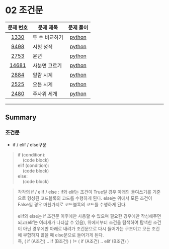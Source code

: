 # 02 조건문

|문제 번호|문제 제목|문제 풀이|
|:---:|---|:---:|
[1330](https://www.acmicpc.net/problem/1330)|두 수 비교하기|[python](1330.py)
[9498](https://www.acmicpc.net/problem/9498)|시험 성적|[python](9498.py)
[2753](https://www.acmicpc.net/problem/2753)|윤년|[python](2753.py)
[14681](https://www.acmicpc.net/problem/14681)|사분면 고르기|[python](14681.py)
[2884](https://www.acmicpc.net/problem/2884)|알람 시계|[python](2884.py)
[2525](https://www.acmicpc.net/problem/2525)|오븐 시계|[python](2525.py)
[2480](https://www.acmicpc.net/problem/2480)|주사위 세개|[python](2480.py)

---

## Summary

### **조건문**

- if / elif / else구문

> if (condition):<br>
 &nbsp;&nbsp;&nbsp;&nbsp;(code block)<br>
 elif (condition):<br>
 &nbsp;&nbsp;&nbsp;&nbsp;(code block)<br>
 else:<br>
 &nbsp;&nbsp;&nbsp;&nbsp;(code block)<br>

 > 각각의 if / elif / else : if와 elif는 조건이 True일 경우 아래의 들여쓰기를 기준으로 형성된 코드블록의 코드를 수행하게 된다. else는 위에서 모든 조건이 False일 경우 마찬가지로 코드블록의 코드를 수행하게 된다.<br><br>
 elif와 else는 if 조건문 이후에만 사용할 수 있으며 필요한 경우에만 작성해주면 되고(elif는 여러개가 나타날 수 있음), 위에서부터 조건을 탐색하여 탐색한 조건이 아닌 경우에만 아래로 내려가 조건문으로 다시 들어가는 구조이고 모든 조건에 부합하지 않을 때 else문으로 들어가게 된다.<br>
 즉, ( if (A조건) .. if (B조건) ) != ( if (A조건) .. elif (B조건) )